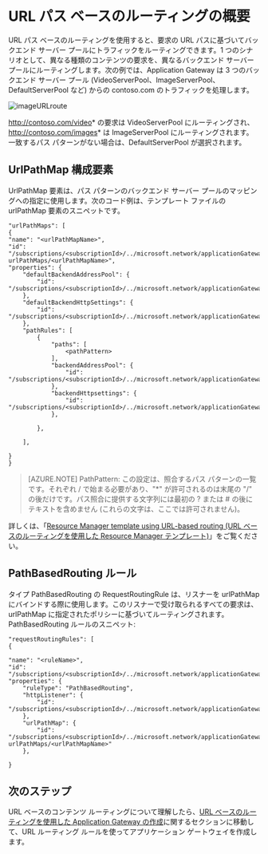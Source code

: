 <properties
   pageTitle="URL ベースのコンテンツ ルーティングの概要 | Microsoft Azure"
   description="このページでは、Application Gateway URL ベースのコンテンツ ルーティング、UrlPathMap 構成、および PathBasedRouting ルールの概要を説明します。"
   documentationCenter="na"
   services="application-gateway"
   authors="georgewallace"
   manager="carmonm"
   editor="tysonn"/>
<tags
   ms.service="application-gateway"
   ms.devlang="na"
   ms.topic="article"
   ms.tgt_pltfrm="na"
   ms.workload="infrastructure-services"
   ms.date="09/16/2016"
   ms.author="gwallace"/>

# URL パス ベースのルーティングの概要

URL パス ベースのルーティングを使用すると、要求の URL パスに基づいてバックエンド サーバー プールにトラフィックをルーティングできます。1 つのシナリオとして、異なる種類のコンテンツの要求を、異なるバックエンド サーバー プールにルーティングします。次の例では、Application Gateway は 3 つのバックエンド サーバー プール (VideoServerPool、ImageServerPool、DefaultServerPool など) からの contoso.com のトラフィックを処理します。

![imageURLroute](./media/application-gateway-url-route-overview/figure1.png)

http://contoso.com/video* の要求は VideoServerPool にルーティングされ、http://contoso.com/images* は ImageServerPool にルーティングされます。一致するパス パターンがない場合は、DefaultServerPool が選択されます。

## UrlPathMap 構成要素

UrlPathMap 要素は、パス パターンのバックエンド サーバー プールのマッピングへの指定に使用します。次のコード例は、テンプレート ファイルの urlPathMap 要素のスニペットです。

	"urlPathMaps": [
	{
    "name": "<urlPathMapName>",
    "id": "/subscriptions/<subscriptionId>/../microsoft.network/applicationGateways/<gatewayName>/ urlPathMaps/<urlPathMapName>",
    "properties": {
        "defaultBackendAddressPool": {
            "id": "/subscriptions/<subscriptionId>/../microsoft.network/applicationGateways/<gatewayName>/backendAddressPools/<poolName>"
        },
        "defaultBackendHttpSettings": {
            "id": "/subscriptions/<subscriptionId>/../microsoft.network/applicationGateways/<gatewayName>/backendHttpSettingsList/<settingsName>"
        },
        "pathRules": [
            {
                "paths": [
                    <pathPattern>
                ],
                "backendAddressPool": {
                    "id": "/subscriptions/<subscriptionId>/../microsoft.network/applicationGateways/<gatewayName>/backendAddressPools/<poolName2>"
                },
                "backendHttpsettings": {
                    "id": "/subscriptions/<subscriptionId>/../microsoft.network/applicationGateways/<gatewayName>/backendHttpsettingsList/<settingsName2>"
                },

            },

        ],

    }
	}
	

>[AZURE.NOTE] PathPattern: この設定は、照合するパス パターンの一覧です。それぞれ / で始まる必要があり、"*" が許可されるのは末尾の "/" の後だけです。パス照合に提供する文字列には最初の ? または # の後にテキストを含めません (これらの文字は、ここでは許可されません)。

詳しくは、「[Resource Manager template using URL-based routing (URL ベースのルーティングを使用した Resource Manager テンプレート)](https://azure.microsoft.com/documentation/templates/201-application-gateway-url-path-based-routing)」をご覧ください。

## PathBasedRouting ルール

タイプ PathBasedRouting の RequestRoutingRule は、リスナーを urlPathMap にバインドする際に使用します。このリスナーで受け取られるすべての要求は、urlPathMap に指定されたポリシーに基づいてルーティングされます。PathBasedRouting ルールのスニペット:

	"requestRoutingRules": [
  	{

    "name": "<ruleName>",
    "id": "/subscriptions/<subscriptionId>/../microsoft.network/applicationGateways/<gatewayName>/requestRoutingRules/<ruleName>",
    "properties": {
        "ruleType": "PathBasedRouting",
        "httpListener": {
            "id": "/subscriptions/<subscriptionId>/../microsoft.network/applicationGateways/<gatewayName>/httpListeners/<listenerName>"
        },
        "urlPathMap": {
            "id": "/subscriptions/<subscriptionId>/../microsoft.network/applicationGateways/<gatewayName>/ urlPathMaps/<urlPathMapName>"
        },

    }
	
## 次のステップ

URL ベースのコンテンツ ルーティングについて理解したら、[URL ベースのルーティングを使用した Application Gateway の作成](application-gateway-create-url-route-portal.md)に関するセクションに移動して、URL ルーティング ルールを使ってアプリケーション ゲートウェイを作成します。

<!---HONumber=AcomDC_0921_2016-->